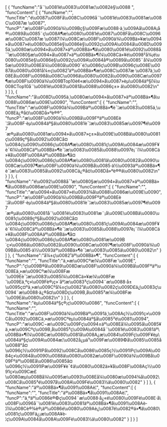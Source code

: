 [
	{
		"funcName":"å¨\u0081è\u0083\u0081æ¦\u0082è§\u0088 ",
		"funcContent":[
			{
				"funcName":"",
				"funcTitle":"é\u0087\u008Få\u008C\u0096å¨\u0081è\u0083\u0081æ\u008C\u0087æ \u0087",
				"funcP":"æ\u008F\u0090ä¾\u009Bç§\u009Fæ\u0088·ä¸\u009Aå\u008A¡å®\u0089å\u0085¨ç\u008A¶æ\u0080\u0081é\u0087\u008Få\u008C\u0096æ\u008C\u0087æ \u0087ï¼\u008Cæ\u008F\u0090ä¾\u009Bä»¥æ\u0094»å\u0087»è\u0080\u0085è§\u0086è§\u0092ç\u009A\u0084å\u008D\u0095ä¸\u0080æ\u0094»å\u0087»äº\u008Bä»¶ã\u0080\u0081é\u0092\u0088å¯¹æ\u0080§æ\u0094»å\u0087»äº\u008Bä»¶ï¼\u008Cä»¥é\u0098²å¾¡è\u0080\u0085è§\u0086è§\u0092ç\u009A\u0084å®\u0089å\u0085¨å¼\u0095æ\u0093\u008Eå¼\u0080å\u0090¯è¦\u0086ç\u009B\u0096ç\u008E\u0087ã\u0080\u0081å¼±ç\u0082¹äº\u008Bä»¶æ\u008C\u0087æ \u0087ä¸\u008Eå\u008F\u0098å\u008C\u0096ã\u0080\u0082å\u0090\u008Cæ\u0097¶æ\u008F\u0090ä¾\u009BTop10è¢«æ\u0094»å\u0087»èµ\u0084äº§ï¼\u008CTop10å¨\u0081è\u0083\u0081å\u0088\u0086ç±» ã\u0080\u0082\n"
			}
		]
	},
	{
		"funcName":"å\u008D\u0095ä¸\u0080æ\u0094»å\u0087»äº\u008Bä»¶å\u0088\u0086æ\u009E\u0090",
		"funcContent":[
			{
				"funcName":"",
				"funcTitle":"æ\u008F\u0090ä¾\u009Bäº\u008Bä»¶è¯¦æ\u0083\u0085ä¸\u008Eä¿®å¤\u008Då»ºè®®",
				"funcP":"æ\u008F\u0090ä¾\u009Bå\u009Fºäº\u008Eè´¦å\u008F·èµ\u0084äº§ã\u0080\u0081è¯¦æ\u0083\u0085æ\u0097¶é\u0097´æ®µã\u0080\u0081æ\u0094»å\u0087»ç±»å\u009E\u008Bã\u0080\u0081ç­\u0089çº§å\u0092\u008Cå¤\u0084ç\u0090\u0086ç\u008A¶æ\u0080\u0081ç\u009A\u0084æ\u009F¥è¯¢ï¼\u008Cäº\u008Bä»¶è¯¦æ\u0083\u0085å\u0088\u0097è¡¨ï¼\u008Cä»¥å\u008F\u008Aäº\u008Bä»¶å¤\u0084ç\u0090\u0086ç\u008A¶æ\u0080\u0081ã\u0080\u0082å\u0090\u008Cæ\u0097¶æ\u008F\u0090ä¾\u009Bå\u0085·ä½\u0093äº\u008Bä»¶è¯¦æ\u0083\u0085å\u0092\u008Cä¿®å¤\u008Då»ºè®®ã\u0080\u0082\n"
			}
		]
	},
	{
		"funcName":"é\u0092\u0088å¯¹æ\u0080§æ\u0094»å\u0087»äº\u008Bä»¶å\u0088\u0086æ\u009E\u0090",
		"funcContent":[
			{
				"funcName":"",
				"funcTitle":"æ\u0094»å\u0087»é\u0093¾å\u0088\u0086æ\u009E\u0090",
				"funcP":"æ\u008F\u0090ä¾\u009Bå\u009Fºäº\u008Eè´¦å\u008F·èµ\u0084äº§ã\u0080\u0081è¯¦æ\u0083\u0085æ\u0097¶é\u0097´æ®µã\u0080\u0081å¨\u0081è\u0083\u0081æ¨¡å\u009E\u008Bã\u0080\u0081ç­\u0089çº§å\u0092\u008Cå¤\u0084ç\u0090\u0086ç\u008A¶æ\u0080\u0081ç\u009A\u0084æ\u009F¥è¯¢ï¼\u008Cäº\u008Bä»¶è¯¦æ\u0083\u0085å\u0088\u0097è¡¨ï¼\u008Cä»¥å\u008F\u008Aäº\u008Bä»¶å¤\u0084ç\u0090\u0086ç\u008A¶æ\u0080\u0081æ\u009B´ç»\u0086ã\u0080\u0082å\u0090\u008Cæ\u0097¶æ\u008F\u0090ä¾\u009Bå\u0085·ä½\u0093äº\u008Bä»¶è¯¦æ\u0083\u0085ã\u0080\u0082\n"
			}
		]
	},
	{
		"funcName":"å¼±ç\u0082¹äº\u008Bä»¶",
		"funcContent":[
			{
				"funcName":"",
				"funcTitle":"ä¸»æ\u009Cºæ¼\u008Fæ´\u009E",
				"funcP":"ç\u009B®å\u0089\u008Dæ\u008F\u0090ä¾\u009Bå\u009Fºäº\u008Eä¸»æ\u009Cºæ¼\u008Fæ´\u009Eè¯¦æ\u0083\u0085ï¼\u008Cä»¥æ¼\u008Fæ´\u009Eä¸ºç»\u009Fè®¡ç»´åº¦æ\u0083³ç\u0094¨æ\u0088·å±\u0095ç¤ºä¸»æ\u009Cºå¼±ç\u0082¹ã\u0080\u0082ç\u009D£ä¿\u0083ç\u0094¨æ\u0088·ä¿®å¤\u008Dç\u009B¸å\u0085³æ¼\u008Fæ´\u009Eã\u0080\u0082\n"
			}
		]
	},
	{
		"funcName":"èµ\u0084äº§ç®¡ç\u0090\u0086",
		"funcContent":[
			{
				"funcName":"",
				"funcTitle":"æ\u008F\u0090ä¾\u009Bäº\u0091ä¸\u008Aç½\u0091ç»\u009Cå\u0092\u008Cä¸»æ\u009Cºèµ\u0084äº§å\u0085³è\u0081\u0094",
				"funcP":"æ\u009C¬æ\u009C\u009Fç\u0094±äº\u008Eå¼\u0095å\u0085¥ä¸»æ\u009Cºç\u009B¸å\u0085³ç\u009A\u0084å¨\u0081è\u0083\u0081äº\u008Bä»¶ï¼\u008Cæ\u0080\u0081å\u008A¿æ\u0084\u009Fç\u009F¥èµ\u0084äº§ç\u009A\u0084æ¦\u0082å¿µä¹\u009Fæ\u0089©å\u0085\u0085å\u0088°å¤\u0096ç½\u0091IPå\u0092\u008Cå\u0086\u0085ç½\u0091IPç\u009A\u0084ç»\u0084å\u0090\u0088ã\u0080\u0082æ\u008F\u0090ä¾\u009Bå\u009Fºäº\u008Eå\u0086\u0085å¤\u0096ç½\u0091IPæ\u009F¥è¯¢ã\u0080\u0082ä»¥å\u008F\u008Aç½\u0091ç»\u009Cæ£\u0080æµ\u008Bå¼\u0095æ\u0093\u008Eå¼\u0080æ\u0094¾å\u0092\u008Cå\u0085³é\u0097­å\u008A\u009Fè\u0083½ã\u0080\u0082"
			}
		]
	},
	{
		"funcName":"äº\u008Bä»¶å\u0091\u008Aè­¦",
		"funcContent":[
			{
				"funcName":"",
				"funcTitle":"äº\u008Bä»¶å\u0091\u008Aè­¦",
				"funcP":"ä¸ºäº\u0086è®©ç\u0094¨æ\u0088·å¿«é\u0080\u009Fè\u008E·å\u008F\u0096å¨\u0081è\u0083\u0081äº\u008Bä»¶å\u0091\u008Aè­¦ï¼\u008Cè®¾è®¡äº\u0086é\u0080\u009Aè¿\u0087é\u0082®ä»¶ã\u0080\u0081ç\u009F­ä¿¡æ\u008A¥è­¦ç\u009A\u0084å\u008A\u009Fè\u0083½ã\u0080\u0082"
			}
		]
	}
]